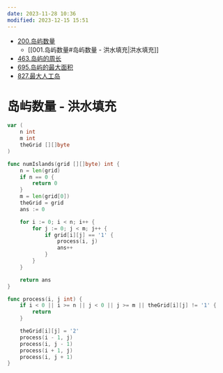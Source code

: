 ```yaml
---
date: 2023-11-28 10:36
modified: 2023-12-15 15:51
---
```


- [200.岛屿数量](https://leetcode.cn/problems/number-of-islands/)
	- [[001.岛屿数量#岛屿数量 - 洪水填充|洪水填充]]
- [463.岛屿的周长](https://leetcode.cn/problems/island-perimeter/)
- [695.岛屿的最大面积](https://leetcode.cn/problems/max-area-of-island/)
- [827.最大人工岛](https://leetcode.cn/problems/making-a-large-island/)

# 岛屿数量 - 洪水填充

```go
var (
	n int
	m int
	theGrid [][]byte
)

func numIslands(grid [][]byte) int {
	n = len(grid)
	if n == 0 {
		return 0
	}
	m = len(grid[0])
	theGrid = grid
	ans := 0

	for i := 0; i < n; i++ {
		for j := 0; j < m; j++ {
			if grid[i][j] == '1' {
				process(i, j)
				ans++
			}
		}
	}

	return ans
}

func process(i, j int) {
	if i < 0 || i >= n || j < 0 || j >= m || theGrid[i][j] != '1' {
		return
	}

	theGrid[i][j] = '2'
	process(i - 1, j)
	process(i, j - 1)
	process(i + 1, j)
	process(i, j + 1)
}
```

